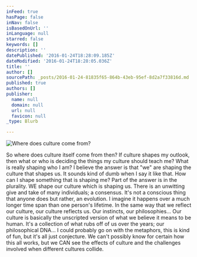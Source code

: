 ```yaml
---
inFeed: true
hasPage: false
inNav: false
isBasedOnUrl: ''
inLanguage: null
starred: false
keywords: []
description: ''
datePublished: '2016-01-24T18:28:09.185Z'
dateModified: '2016-01-24T18:28:05.036Z'
title: ''
author: []
sourcePath: _posts/2016-01-24-81835f65-864b-43eb-95ef-8d2a7f33816d.md
published: true
authors: []
publisher:
  name: null
  domain: null
  url: null
  favicon: null
_type: Blurb

---
```

![Where does culture come from?](https://s3-us-west-2.amazonaws.com/the-grid-img/p/9494eef248ba549694c16e59df8de546e6cfbc36.jpg)

So where does culture itself come from then? If culture shapes my outlook, then what or who is deciding the things my culture should teach me? What is really shaping who I am?  I believe the answer is that "we" are shaping the culture that shapes us. It sounds kind of dumb when I say it like that. How can I shape something that is shaping me? Part of the answer is in the plurality. WE shape our culture which is shaping us. There is an unwitting give and take of many individuals; a consensus. It's not a conscious thing that anyone does but rather, an evolution. I imagine it happens over a much longer time span than one person's lifetime.  In the same way that we reflect our culture, our culture reflects us. Our instincts, our philosophies... Our culture is basically the unscripted version of what we believe it means to be human. It's a collection of what rubs off of us over the years; our philosophical DNA...  I could probably go on with the metaphors,  this is kind of fun, but it's all just conjecture. We can't possibly know for certain how this all works, but we CAN see the effects of culture and the challenges involved when different cultures collide.